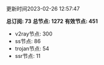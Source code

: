 更新时间2023-02-26 12:57:47

**总订阅: 73**
**总节点: 1272**
**有效节点: 451**
- v2ray节点: 300
- ss节点: 86
- trojan节点: 54
- ssr节点: 11
